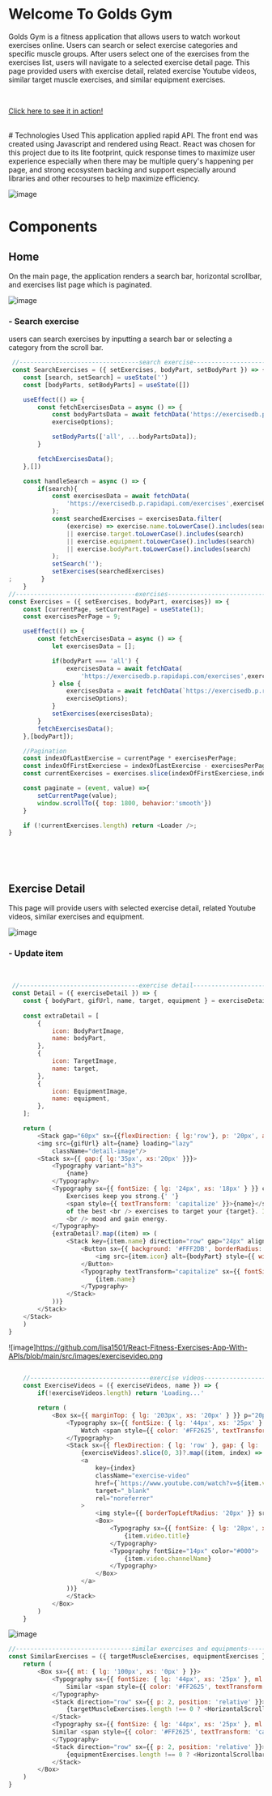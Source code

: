 # Welcome To Golds Gym
Golds Gym is a fitness application that allows users to watch workout exercises online. Users can search or select exercise categories and specific muscle groups.
After users select one of the exercises from the exercises list, users will navigate to a selected exercise detail page. 
This page provided users with exercise detail, related exercise Youtube videos, similar target muscle exercises, and similar equipment exercises.

<br>

[Click here to see it in action!](https://halisa-fitnees-app.netlify.app/#exercises)

<br>
# Technologies Used
 This application applied rapid API. The front end was created using Javascript and rendered using React. React was chosen for this project due to its lite footprint, quick response times to maximize user experience especially when there may be multiple query's happening per page, and strong ecosystem backing and support especially around libraries and other recourses to help maximize efficiency. 
<br>

![image](https://github.com/lisa1501/React-Fitness-Exercises-App-With-APIs/blob/main/src/images/herobanner.png)

# Components

## Home
On the main page, the application renders a search bar, horizontal scrollbar, and exercises list page which is paginated.
<br>

![image](https://github.com/lisa1501/React-Fitness-Exercises-App-With-APIs/blob/main/src/images/selectfromscrollbaritems.png)
###  - Search exercise
users can search exercises by inputting a search bar or selecting a category from the scroll bar.
<br>

```javascript
 //---------------------------------search exercise--------------------------------
 const SearchExercises = ({ setExercises, bodyPart, setBodyPart }) => {
    const [search, setSearch] = useState('')
    const [bodyParts, setBodyParts] = useState([])

    useEffect(() => {
        const fetchExercisesData = async () => {
            const bodyPartsData = await fetchData('https://exercisedb.p.rapidapi.com/exercises/bodyPartList',
            exerciseOptions);

            setBodyParts(['all', ...bodyPartsData]);
        }

        fetchExercisesData();
    },[])

    const handleSearch = async () => {
        if(search){
            const exercisesData = await fetchData(
                'https://exercisedb.p.rapidapi.com/exercises',exerciseOptions
            );
            const searchedExercises = exercisesData.filter(
                (exercise) => exercise.name.toLowerCase().includes(search)
                || exercise.target.toLowerCase().includes(search)
                || exercise.equipment.toLowerCase().includes(search)
                || exercise.bodyPart.toLowerCase().includes(search)
            );
            setSearch('');
            setExercises(searchedExercises)
;        }
    }
//---------------------------------exercises--------------------------------
const Exercises = ({ setExercises, bodyPart, exercises}) => {
    const [currentPage, setCurrentPage] = useState(1);
    const exercisesPerPage = 9;

    useEffect(() => {
        const fetchExercisesData = async () => {
            let exercisesData = [];

            if(bodyPart === 'all') {
                exercisesData = await fetchData(
                    'https://exercisedb.p.rapidapi.com/exercises',exerciseOptions)
            } else {
                exercisesData = await fetchData(`https://exercisedb.p.rapidapi.com/exercises/bodyPart/${bodyPart}`,
                exerciseOptions);
            }
            setExercises(exercisesData);
        }
        fetchExercisesData();
    },[bodyPart]);

    //Pagination
    const indexOfLastExercise = currentPage * exercisesPerPage;
    const indexOfFirstExerciese = indexOfLastExercise - exercisesPerPage;
    const currentExercises = exercises.slice(indexOfFirstExerciese,indexOfLastExercise)

    const paginate = (event, value) =>{
        setCurrentPage(value);
        window.scrollTo({ top: 1800, behavior:'smooth'})
    }

    if (!currentExercises.length) return <Loader />;
}

 
```
<br>

## Exercise Detail
This page will provide users with selected exercise detail, related Youtube videos, similar exercises and equipment.
<br>

![image](https://github.com/lisa1501/React-Fitness-Exercises-App-With-APIs/blob/main/src/images/selectedexercisedetail.png)


###  - Update item
<br>

```javascript
 //---------------------------------exercise detail--------------------------------
 const Detail = ({ exerciseDetail }) => {
    const { bodyPart, gifUrl, name, target, equipment } = exerciseDetail;
    
    const extraDetail = [
        {
            icon: BodyPartImage,
            name: bodyPart,
        },
        {
            icon: TargetImage,
            name: target,
        },
        {
            icon: EquipmentImage,
            name: equipment,
        },
    ];

    return (
        <Stack gap="60px" sx={{flexDirection: { lg:'row'}, p: '20px', alignItems: 'ceter'}}>
        <img src={gifUrl} alt={name} loading="lazy" 
            className="detail-image"/>
        <Stack sx={{ gap:{ lg:'35px', xs:'20px' }}}>
            <Typography variant="h3">
                {name}
            </Typography>
            <Typography sx={{ fontSize: { lg: '24px', xs: '18px' } }} color="#4F4C4C">
                Exercises keep you strong.{' '}
                <span style={{ textTransform: 'capitalize' }}>{name}</span> bup is one
                of the best <br /> exercises to target your {target}. It will help you improve your{' '}
                <br /> mood and gain energy.
            </Typography>
            {extraDetail?.map((item) => (
                <Stack key={item.name} direction="row" gap="24px" alignItems="center">
                    <Button sx={{ background: '#FFF2DB', borderRadius: '50%', width: '100px', height: '100px' }}>
                        <img src={item.icon} alt={bodyPart} style={{ width: '50px', height: '50px' }} />
                    </Button>
                    <Typography textTransform="capitalize" sx={{ fontSize: { lg: '30px', xs: '20px' } }}>
                        {item.name}
                    </Typography>
                </Stack>
            ))}
        </Stack>
    </Stack>
    )
}
```
![image]https://github.com/lisa1501/React-Fitness-Exercises-App-With-APIs/blob/main/src/images/exercisevideo.png
<br>


```javascript
    
    //---------------------------------exercise videos--------------------------------
    const ExerciseVideos = ({ exerciseVideos, name }) => {
        if(!exerciseVideos.length) return 'Loading...'

        return (
            <Box sx={{ marginTop: { lg: '203px', xs: '20px' } }} p="20px">
                <Typography sx={{ fontSize: { lg: '44px', xs: '25px' } }} fontWeight={700} color="#000" mb="33px">
                    Watch <span style={{ color: '#FF2625', textTransform: 'capitalize' }}>{name}</span> exercise videos
                </Typography>
                <Stack sx={{ flexDirection: { lg: 'row' }, gap: { lg: '110px', xs: '0px' } }} justifyContent="flex-start" flexWrap="wrap" alignItems="center">
                    {exerciseVideos?.slice(0, 3)?.map((item, index) => (
                    <a
                        key={index}
                        className="exercise-video"
                        href={`https://www.youtube.com/watch?v=${item.video.videoId}`}
                        target="_blank"
                        rel="noreferrer"
                    >
                        <img style={{ borderTopLeftRadius: '20px' }} src={item.video.thumbnails[0].url} alt={item.video.title} />
                        <Box>
                            <Typography sx={{ fontSize: { lg: '28px', xs: '18px' } }} fontWeight={600} color="#000">
                                {item.video.title}
                            </Typography>
                            <Typography fontSize="14px" color="#000">
                                {item.video.channelName}
                            </Typography>
                        </Box>
                    </a>
                ))}
                </Stack>
            </Box>
        )
    }
```
![image](https://github.com/lisa1501/React-Fitness-Exercises-App-With-APIs/blob/main/src/images/similiarexercies.png)


```javascript
//--------------------------------similar exercises and equipments--------------------------------
const SimilarExercises = ({ targetMuscleExercises, equipmentExercises }) => {
    return (
        <Box sx={{ mt: { lg: '100px', xs: '0px' } }}>
            <Typography sx={{ fontSize: { lg: '44px', xs: '25px' }, ml: '20px' }} fontWeight={700} color="#000" mb="33px">
                Similar <span style={{ color: '#FF2625', textTransform: 'capitalize' }}>Target Muscle</span> exercises
            </Typography>
            <Stack direction="row" sx={{ p: 2, position: 'relative' }}>
                {targetMuscleExercises.length !== 0 ? <HorizontalScrollbar data={targetMuscleExercises} /> : <Loader />}
            </Stack>
            <Typography sx={{ fontSize: { lg: '44px', xs: '25px' }, ml: '20px', mt: { lg: '100px', xs: '60px' } }} fontWeight={700} color="#000" mb="33px">
            Similar <span style={{ color: '#FF2625', textTransform: 'capitalize' }}>Equipment</span> exercises
            </Typography>
            <Stack direction="row" sx={{ p: 2, position: 'relative' }}>
                {equipmentExercises.length !== 0 ? <HorizontalScrollbar data={equipmentExercises} /> : <Loader />}
            </Stack>
        </Box>
    )
}
 
```
<br>




